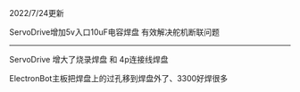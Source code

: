 2022/7/24更新

ServoDrive增加5v入口10uF电容焊盘  有效解决舵机断联问题



********************************************************************************************************************

ServoDrive 增大了烧录焊盘 和 4p连接线焊盘

ElectronBot主板把焊盘上的过孔移到焊盘外了、3300好焊很多
